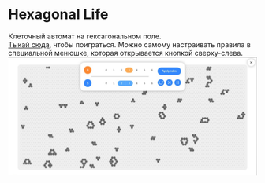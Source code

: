 # Hexagonal Life

Клеточный автомат на гексагональном поле.  
[Тыкай сюда](https://yuuretsu.github.io/hexagonal-life/), чтобы поиграться. Можно самому настраивать правила в специальной менюшке, которая открывается кнопкой сверху-слева.
![Тут должна быть картинка](/img/preview.jpg)